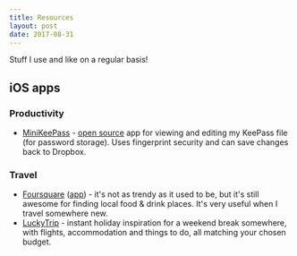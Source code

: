 ```yaml
---
title: Resources
layout: post
date: 2017-08-31
---
```

Stuff I use and like on a regular basis!

## iOS apps

### Productivity

- [MiniKeePass][minikeepassios] - [open source][minikeepassgithub] app for viewing and editing my KeePass file (for password storage). Uses fingerprint security and can save changes back to Dropbox.

### Travel

- [Foursquare][foursquare-web] ([app][foursquare-ios]) - it's not as trendy as it used to be, but it's still awesome for finding local food &amp; drink places. It's very useful when I travel somewhere new.
- [LuckyTrip][luckytrip] - instant holiday inspiration for a weekend break somewhere, with flights, accommodation and things to do, all matching your chosen budget.



[minikeepassios]: http://minikeepass.github.io/
[minikeepassgithub]: https://github.com/MiniKeePass/MiniKeePass
[luckytrip]: https://www.luckytrip.co.uk/
[foursquare-web]: https://foursquare.com/
[foursquare-ios]: https://itunes.apple.com/gb/app/foursquare-city-guide/id306934924?mt=8


